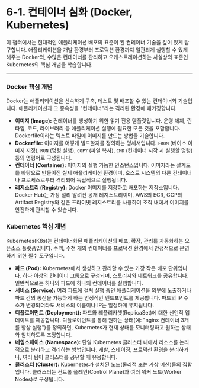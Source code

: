 # 6-1. 컨테이너 심화 (Docker, Kubernetes)

이 챕터에서는 현대적인 애플리케이션 배포의 표준이 된 컨테이너 기술을 깊이 있게 탐구합니다. 애플리케이션을 개발 환경부터 프로덕션 환경까지 일관되게 실행할 수 있게 해주는 Docker와, 수많은 컨테이너를 관리하고 오케스트레이션하는 사실상의 표준인 Kubernetes의 핵심 개념을 학습합니다.

---

### Docker 핵심 개념

Docker는 애플리케이션을 신속하게 구축, 테스트 및 배포할 수 있는 컨테이너화 기술입니다. 애플리케이션과 그 종속성을 "컨테이너"라는 격리된 환경에 패키징합니다.

- **이미지 (Image):** 컨테이너를 생성하기 위한 읽기 전용 템플릿입니다. 운영 체제, 런타임, 코드, 라이브러리 등 애플리케이션 실행에 필요한 모든 것을 포함합니다. Dockerfile이라는 텍스트 파일에 이미지를 만드는 방법을 기술합니다.
- **Dockerfile:** 이미지를 어떻게 빌드할지를 정의하는 명세서입니다. `FROM` (베이스 이미지 지정), `RUN` (명령 실행), `COPY` (파일 복사), `CMD` (컨테이너 시작 시 실행할 명령) 등의 명령어로 구성됩니다.
- **컨테이너 (Container):** 이미지의 실행 가능한 인스턴스입니다. 이미지라는 설계도를 바탕으로 만들어진 실제 애플리케이션 환경이며, 호스트 시스템의 다른 컨테이너나 프로세스로부터 격리되어 독립적으로 실행됩니다.
- **레지스트리 (Registry):** Docker 이미지를 저장하고 배포하는 저장소입니다. Docker Hub는 가장 널리 알려진 공개 레지스트리이며, AWS의 ECR, GCP의 Artifact Registry와 같은 프라이빗 레지스트리를 사용하여 조직 내에서 이미지를 안전하게 관리할 수 있습니다.

### Kubernetes 핵심 개념

Kubernetes(K8s)는 컨테이너화된 애플리케이션의 배포, 확장, 관리를 자동화하는 오픈소스 플랫폼입니다. 수백, 수천 개의 컨테이너를 프로덕션 환경에서 안정적으로 운영하기 위한 필수 도구입니다.

- **파드 (Pod):** Kubernetes에서 생성하고 관리할 수 있는 가장 작은 배포 단위입니다. 하나 이상의 컨테이너 그룹으로 구성되며, 스토리지와 네트워크를 공유합니다. 일반적으로는 하나의 파드에 하나의 컨테이너를 실행합니다.
- **서비스 (Service):** 여러 파드에 걸쳐 실행 중인 애플리케이션을 외부에 노출하거나 파드 간의 통신을 가능하게 하는 안정적인 엔드포인트를 제공합니다. 파드의 IP 주소가 변경되더라도 서비스의 이름이나 IP는 일정하게 유지됩니다.
- **디플로이먼트 (Deployment):** 파드와 레플리카셋(ReplicaSet)에 대한 선언적 업데이트를 제공합니다. 디플로이먼트를 통해 원하는 상태(예: "nginx 컨테이너 3개를 항상 실행")를 정의하면, Kubernetes가 현재 상태를 모니터링하고 원하는 상태와 일치하도록 조정합니다.
- **네임스페이스 (Namespace):** 단일 Kubernetes 클러스터 내에서 리소스를 논리적으로 분리하고 격리하는 방법입니다. 개발, 스테이징, 프로덕션 환경을 분리하거나, 여러 팀이 클러스터를 공유할 때 유용합니다.
- **클러스터 (Cluster):** Kubernetes가 설치된 노드(물리적 또는 가상 머신)들의 집합입니다. 클러스터는 컨트롤 플레인(Control Plane)과 여러 워커 노드(Worker Nodes)로 구성됩니다.
